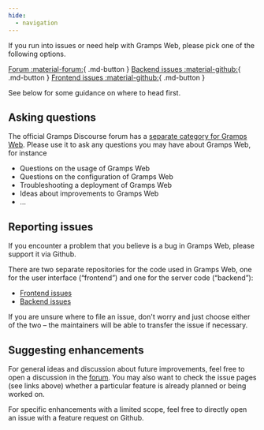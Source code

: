 ```yaml
---
hide:
  - navigation
---
```


If you run into issues or need help with Gramps Web, please pick one of the following options.

[Forum :material-forum:](https://gramps.discourse.group/c/gramps-web/){ .md-button }
[Backend issues :material-github:](https://github.com/gramps-project/gramps-webapi/issues){ .md-button }
[Frontend issues :material-github:](https://github.com/gramps-project/Gramps.js/issues){ .md-button }

See below for some guidance on where to head first.

## Asking questions

The official Gramps Discourse forum has a [separate category for Gramps Web](https://gramps.discourse.group/c/gramps-web/). Please use it to ask any questions you may have about Gramps Web, for instance

- Questions on the usage of Gramps Web
- Questions on the configuration of Gramps Web
- Troubleshooting a deployment of Gramps Web
- Ideas about improvements to Gramps Web
- ...

## Reporting issues

If you encounter a problem that you believe is a bug in Gramps Web, please support it via Github.

There are two separate repositories for the code used in Gramps Web, one for the user interface (&ldquo;frontend&rdquo;) and one for the server code (&ldquo;backend&rdquo;):

- [Frontend issues](https://github.com/gramps-project/Gramps.js/issues)
- [Backend issues](https://github.com/gramps-project/gramps-webapi/issues)


If you are unsure where to file an issue, don't worry and just choose either of the two &ndash; the maintainers will be able to transfer the issue if necessary.

## Suggesting enhancements

For general ideas and discussion about future improvements, feel free to open a discussion in the [forum](https://gramps.discourse.group/c/gramps-web/). You may also want to check the issue pages (see links above) whether a particular feature is already planned or being worked on.

For specific enhancements with a limited scope, feel free to directly open an issue with a feature request on Github.